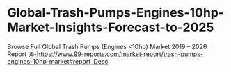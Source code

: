 # Global-Trash-Pumps-Engines-10hp-Market-Insights-Forecast-to-2025
Browse Full Global Trash Pumps (Engines &lt;10hp) Market 2019 – 2026 Report @-https://www.99-reports.com/market-report/trash-pumps-engines-10hp-market#report_Desc
